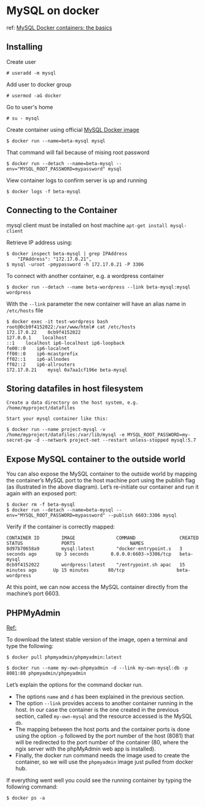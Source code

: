 # MySQL on docker

ref: [MySQL Docker containers: the basics](https://severalnines.com/database-blog/mysql-docker-containers-understanding-basics)

## Installing

Create user

    # useradd -m mysql
    
Add user to docker group

    # usermod -aG docker

Go to user's home

    # su - mysql
    
Create container using official [MySQL Docker image](https://hub.docker.com/_/mysql)

    $ docker run --name=beta-mysql mysql

That command will fail because of mising root password

    $ docker run --detach --name=beta-mysql --env="MYSQL_ROOT_PASSWORD=mypassword" mysql
    
View container logs to confirm server is up and running

    $ docker logs -f beta-mysql
    
    
## Connecting to the Container

mysql client must be installed on host machine `apt-get install mysql-client`

Retrieve IP address using:

    $ docker inspect beta-mysql | grep IPAddress
        "IPAddress": "172.17.0.21",
    $ mysql -uroot -pmypassword -h 172.17.0.21 -P 3306
    
To connect with another container, e.g. a wordpress container

    $ docker run --detach --name beta-wordpress --link beta-mysql:mysql wordpress
    
With the `--link` parameter the new container will have an alias name in `/etc/hosts` file

    $ docker exec -it test-wordpress bash
    root@0cb9f4152022:/var/www/html# cat /etc/hosts
    172.17.0.22    0cb9f4152022
    127.0.0.1    localhost
    ::1    localhost ip6-localhost ip6-loopback
    fe00::0    ip6-localnet
    ff00::0    ip6-mcastprefix
    ff02::1    ip6-allnodes
    ff02::2    ip6-allrouters
    172.17.0.21    mysql 0a7aa1cf196e beta-mysql

## Storing datafiles in host filesystem

    Create a data directory on the host system, e.g. /home/myproject/datafiles

    Start your mysql container like this:

    $ docker run --name project-mysql -v /home/myproject/datafiles:/var/lib/mysql -e MYSQL_ROOT_PASSWORD=my-secret-pw -d --network project-net --restart unless-stopped mysql:5.7

## Expose MySQL container to the outside world

You can also expose the MySQL container to the outside world by mapping the container’s MySQL port to the host machine port using the publish flag (as illustrated in the above diagram). Let’s re-initiate our container and run it again with an exposed port:

    $ docker rm -f beta-mysql
    $ docker run --detach --name=beta-mysql --env="MYSQL_ROOT_PASSWORD=mypassword" --publish 6603:3306 mysql
    
    
Verify if the container is correctly mapped:

    CONTAINER ID        IMAGE               COMMAND                CREATED             STATUS              PORTS                    NAMES
    8d97b70658a9        mysql:latest        "docker-entrypoint.s   3 seconds ago       Up 3 seconds        0.0.0.0:6603->3306/tcp   beta-mysql
    0cb9f4152022        wordpress:latest    "/entrypoint.sh apac   15 minutes ago      Up 15 minutes       80/tcp                   beta-wordpress
 
At this point, we can now access the MySQL container directly from the machine’s port 6603.

## PHPMyAdmin

[Ref:](https://medium.com/@migueldoctor/run-mysql-phpmyadmin-locally-in-3-steps-using-docker-74eb735fa1fc)

To download the latest stable version of the image, open a terminal and type the following:

    $ docker pull phpmyadmin/phpmyadmin:latest
    
    $ docker run --name my-own-phpmyadmin -d --link my-own-mysql:db -p 8081:80 phpmyadmin/phpmyadmin
    
Let’s explain the options for the command docker run.

* The options `name` and `d` has been explained in the previous section.
* The option `--link` provides access to another container running in the host. In our case the container is the one created in the previous section, called `my-own-mysql` and the resource accessed is the MySQL `db`.
* The mapping between the host ports and the container ports is done using the option `-p` followed by the port number of the host (8081) that will be redirected to the port number of the container (80, where the ngix server with the phpMyAdmin web app is installed).
* Finally, the docker run command needs the image used to create the container, so we will use the `phpmyadmin` image just pulled from docker hub.

If everything went well you could see the running container by typing the following command:

    $ docker ps -a
